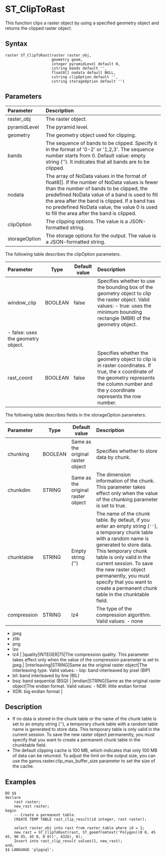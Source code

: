 # ST\_ClipToRast

This function clips a raster object by using a specified geometry object and returns the clipped raster object.

## Syntax

```
raster ST_ClipToRast(raster raster_obj,
                     geometry geom,
                     integer pyramidLevel default 0,
                     cstring bands default '',
                     float8[] nodata default NULL,
                     cstring clipOption default '',
                     cstring storageOption default '')
```

## Parameters

|Parameter|Description|
|:--------|:----------|
|raster\_obj|The raster object.|
|pyramidLevel|The pyramid level.|
|geometry|The geometry object used for clipping.|
|bands|The sequence of bands to be clipped. Specify it in the format of '0-2' or '1,2,3'. The sequence number starts from 0. Default value: empty string \(''\). It indicates that all bands are to be clipped.|
|nodata|The array of NoData values in the format of float8\[\]. If the number of NoData values is fewer than the number of bands to be clipped, the predefined NoData value of a band is used to fill the area after the band is clipped. If a band has no predefined NoData value, the value 0 is used to fill the area after the band is clipped.|
|clipOption|The clipping options. The value is a JSON-formatted string.|
|storageOption|The storage options for the output. The value is a JSON-formatted string.|

The following table describes the clipOption parameters.

|Parameter|Type|Default value|Description|
|:--------|----|-------------|:----------|
|window\_clip|BOOLEAN|false|Specifies whether to use the bounding box of the geometry object to clip the raster object. Valid values: -   true: uses the minimum bounding rectangle \(MBR\) of the geometry object.
-   false: uses the geometry object. |
|rast\_coord|BOOLEAN|false|Specifies whether the geometry object to clip is in raster coordinates. If true, the x coordinate of the geometry represents the column number and the y coordinate represents the row number.|

The following table describes fields in the storageOption parameters.

|Parameter|Type|Default value|Description|
|:--------|----|-------------|:----------|
|chunking|BOOLEAN|Same as the original raster object|Specifies whether to store data by chunk.|
|chunkdim|STRING|Same as the original raster object|The dimension information of the chunk. This parameter takes effect only when the value of the chunking parameter is set to true.|
|chunktable|STRING|Empty string \(''\)|The name of the chunk table. By default, if you enter an empty string \(`''`\), a temporary chunk table with a random name is generated to store data. This temporary chunk table is only valid in the current session. To save the new raster object permanently, you must specify that you want to create a permanent chunk table in the chunktable field.|
|compression|STRING|lz4|The type of the compression algorithm. Valid values: -   none
-   jpeg
-   zlib
-   png
-   lzo
-   lz4 |
|quality|INTEGER|75|The compression quality. This parameter takes effect only when the value of the compression parameter is set to jpeg.|
|interleaving|STRING|Same as the original raster object|The interleaving type. Valid values: -   bip: band interleaved by pixel \(BIP\)
-   bil: band interleaved by line \(BIL\)
-   bsq: band sequential \(BSQ\) |
|endian|STRING|Same as the original raster object|The endian format. Valid values: -   NDR: little endian format
-   XDR: big endian format |

## Description

-   If no data is stored in the chunk table or the name of the chunk table is set to an empty string \(''\), a temporary chunk table with a random table name is generated to store data. This temporary table is only valid in the current session. To save the new raster object permanently, you must specify that you want to create a permanent chunk table in the chunktable field.
-   The default clipping cache is 100 MB, which indicates that only 100 MB of data can be returned. To adjust the limit on the output size, you can use the ganos.raster.clip\_max\_buffer\_size parameter to set the size of the cache.

## Examples

```
DO $$
declare
    rast raster;
    new_rast raster;
begin
    -- Create a permanent table.
    CREATE TEMP TABLE rast_clip_result(id integer, rast raster);
    
    select raster_obj into rast from raster_table where id = 1;
    new_rast = ST_ClipToRast(rast, ST_geomfromtext('Polygon((0 0, 45 45, 90 45, 45 0, 0 0))', 4326), 0);
    Insert into rast_clip_result values(1, new_rast);
end;    
$$ LANGUAGE 'plpgsql';
```

